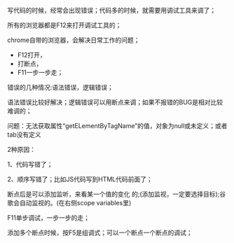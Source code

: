 写代码的时候，经常会出现错误；代码多的时候，就需要用调试工具来调了；

所有的浏览器都是F12来打开调试工具的；

chrome自带的浏览器，会解决日常工作的问题；

- F12打开，
- 打断点，
- F11一步一步走；

错误的几种情况:语法错误，逻辑错误；

语法错误比较好解决；逻辑错误可以用断点来调；如果不报错的BUG是相对比较难调的；

问题：无法获取属性“getELementByTagName”的值，对象为null或未定义；或者tab没有定义

2种原因：

1、代码写错了；

2、顺序写错了；比如JS代码写到HTML代码前面了；

断点后是可以添加监听，来看某一个值的变化 的;(添加监视，一定要选择目标);谷歌会自动监视的。(在右侧scope variables里)

F11单步调试，一步一步的走；

添加多个断点时候，按F5是组调式；可以一个断点一个断点的调试；